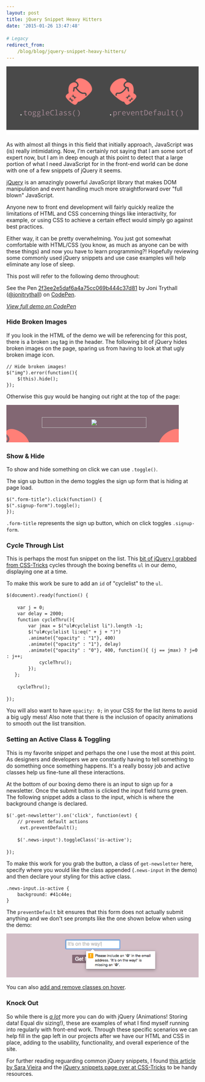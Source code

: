 ```yaml
---
layout: post
title: jQuery Snippet Heavy Hitters
date: '2015-01-26 13:47:48'

# Legacy
redirect_from:
    /blog/blog/jquery-snippet-heavy-hitters/
---
```


![Illustration of boxing gloves depicting a match between .toggleclass and .preventDefault](/content/2015/Jan/boxingintro.jpg)

As with almost all things in this field that initially approach, JavaScript was (is) really intimidating. Now, I'm certainly not saying that I am some sort of expert now, but I am in deep enough at this point to detect that a large portion of what I need JavaScript for in the front-end world can be done with one of a few snippets of jQuery it seems.

[jQuery](http://jquery.com/) is an amazingly powerful JavaScript library that makes DOM manipulation and event handling much more straightforward over "full blown" JavaScript.

Anyone new to front end development will fairly quickly realize the limitations of HTML and CSS concerning things like interactivity, for example, or using CSS to achieve a certain effect would simply go against best practices.

Either way, it can be pretty overwhelming. You just got somewhat comfortable with HTML/CSS (you know, as much as anyone can be with these things) and now you have to learn programming?! Hopefully reviewing some commonly used jQuery snippets and use case examples will help eliminate any lose of sleep.

This post will refer to the following demo throughout:

<p data-height="427" data-theme-id="11708" data-slug-hash="2f3ee2e5daf6a4a75cc069b444c37d81" data-default-tab="result" data-user="jonitrythall" class='codepen'>See the Pen <a href='http://codepen.io/jonitrythall/pen/2f3ee2e5daf6a4a75cc069b444c37d81/'>2f3ee2e5daf6a4a75cc069b444c37d81</a> by Joni Trythall  (<a href='http://codepen.io/jonitrythall'>@jonitrythall</a>) on <a href='http://codepen.io'>CodePen</a>.</p>
<script async src="//assets.codepen.io/assets/embed/ei.js"></script>

*[View full demo on CodePen](http://codepen.io/jonitrythall/pen/2f3ee2e5daf6a4a75cc069b444c37d81)*

### Hide Broken Images
If you look in the HTML of the demo we will be referencing for this post, there is a broken <code>img</code> tag in the header. The following bit of jQuery hides broken images on the page, sparing us from having to look at that ugly broken image icon.

	// Hide broken images!
	$("img").error(function(){
        $(this).hide();
	});

Otherwise this guy would be hanging out right at the top of the page:

![screenshot of broken image icon](/content/2015/Jan/Screen-Shot-2015-01-21-at-12-46-11-PM.png)

### Show & Hide
To show and hide something on click we can use <code>.toggle()</code>.

The sign up button in the demo toggles the sign up form that is hiding at page load.

	$(".form-title").click(function() {
  	$(".signup-form").toggle();
	});

<code>.form-title</code> represents the sign up button, which on click toggles <code>.signup-form</code>.

### Cycle Through List
This is perhaps the most fun snippet on the list. This [bit of jQuery I grabbed from CSS-Tricks](http://css-tricks.com/snippets/jquery/cycle-through-a-list/) cycles through the boxing benefits <code>ul</code> in our demo, displaying one at a time.

To make this work be sure to add an <code>id</code> of "cyclelist" to the <code>ul</code>.

	$(document).ready(function() {

	 	var j = 0;
	 	var delay = 2000;
	 	function cycleThru(){
        	var jmax = $("ul#cyclelist li").length -1;
        	$("ul#cyclelist li:eq(" + j + ")")
        	.animate({"opacity" : "1"}, 400)
        	.animate({"opacity" : "1"}, delay)
        	.animate({"opacity" : "0"}, 400, function(){ (j == jmax) ? j=0 : j++;
       			cycleThru();
     		});
   	   };

	 	cycleThru();

 	});

You will also want to have <code>opacity: 0;</code> in your CSS for the list items to avoid a big ugly mess! Also note that there is the inclusion of opacity animations to smooth out the list transition.

### Setting an Active Class & Toggling
This is my favorite snippet and perhaps the one I use the most at this point. As designers and developers we are constantly having to tell something to do something once something happens. It's a really bossy job and active classes help us fine-tune all these interactions.

At the bottom of our boxing demo there is an input to sign up for a newsletter. Once the submit button is clicked the input field turns green. The following snippet adds a class to the input, which is where the background change is declared.

	$('.get-newsletter').on('click', function(evt) {
 	 	// prevent default actions
 		 evt.preventDefault();

  		$('.news-input').toggleClass('is-active');

	});

To make this work for you grab the button, a class of <code>get-newsletter</code> here, specify where you would like the class appended (<code>.news-input</code> in the demo) and then declare your styling for this active class.

	.news-input.is-active {
  		background: #41c44e;
	}

The <code>preventDefault</code> bit ensures that this form does not actually submit anything and we don't see prompts like the one shown below when using the demo:

![Screenshot of prompt that dispays without having preventDault in your JavaScript](/content/2015/Jan/Screen-Shot-2015-01-25-at-7-45-46-PM.png)

You can also [add and remove classes on hover](http://css-tricks.com/snippets/jquery/addingremoving-class-on-hover/).

### Knock Out
So while there is [*a lot*](http://learn.jquery.com/using-jquery-core/) more you can do with jQuery (Animations! Storing data! Equal div sizing!), these are examples of what I find myself running into regularly with front-end work. Through these specific scenarios we can help fill in the gap left in our projects after we have our HTML and CSS in place, adding to the usability, functionality, and overall experience of the site.  

For further reading reguarding common jQuery snippets, I found [this article by Sara Vieira](http://www.webdesignerdepot.com/2014/01/10-jquery-snippets-every-designer-should-know/) and the [jQuery snippets page over at CSS-Tricks](http://css-tricks.com/snippets/jquery/) to be handy resources.
